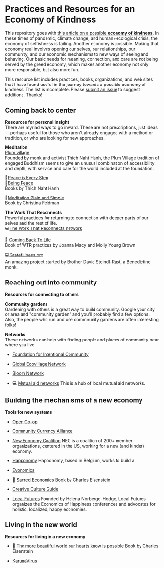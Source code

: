 # Practices and Resources for an Economy of Kindness

This repository goes with [this article on a possible **economy of kindness**](https://sapient.life/economy-of-kindness). In these times of pandemic, climate change, and human+ecological crisis, the economy of selfishness is failing. Another economy is possible. Making that economy real involves opening our selves, our relationships, our community, and our economic mechanisms to new ways of seeing and behaving. Our basic needs for meaning, connection, and care are not being served by the greed economy, which makes another economy not only more responsible, but also more fun.

This resource list includes practices, books, organizations, and web sites that I have found useful in the journey towards a possible economy of kindness. The list is incomplete. Please [submit an issue](https://github.com/Photosynthesis/EconomyofKindness/issues/new) to suggest additions. Thanks!



## Coming back to center  
**Resources for personal insight**  
There are myriad ways to go inward. These are not prescriptions, just ideas -- perhaps useful for those who aren't already engaged with a method or tradition, or who are looking for new approaches.

**Meditation**  
[Plum village](https://plumvillage.org)  
Founded by monk and activist Thich Naht Hanh, the Plum Village tradition of engaged Buddhism seems to give an unusual combination of accessibility and depth, with service and care for the world included at the foundation.

📖[Peace is Every Step](https://www.goodreads.com/book/show/14572.Peace_Is_Every_Step)  
📖[Being Peace](https://www.goodreads.com/book/show/331344.Being_Peace)  
Books by Thich Naht Hanh  

📖[Meditation Plain and Simple](https://www.goodreads.com/book/show/6369835-meditation-plain-and-simple)  
Book by Christina Feldman

**The Work That Reconnects**  
Powerful practices for returning to connection with deeper parts of our selves and the rest of life.  
💻[The Work That Reconnects network](https://workthatreconnects.org)  

📖 [Coming Back To Life](https://www.goodreads.com/book/show/21535383-coming-back-to-life)  
Book of WTR practices by Joanna Macy and Molly Young Brown  

💻[Gratefulness.org](https://gratefulness.org/)  
An amazing project started by Brother David Steindl-Rast, a Benedictine monk.

## Reaching out into community  
**Resources for connecting to others**  
  
**Community gardens**  
Gardening with others is a great way to build community. Google your city or area and "community garden" and you'll probably find a few options. Also, the people who run and use commnunity gardens are often interesting folks!

**Networks**  
These networks can help with finding people and places of community near where you live

- [Foundation for Intentional Community](https://ic.org)  

- [Global Ecovillage Network](https://ecovillage.org)  

- [Bloom Network](https://bloomnetwork.org)  

- 💻 [Mutual aid networks](https://www.mutualaidhub.org/)
This is a hub of local mutual aid networks. 

## Building the mechanisms of a new economy  
**Tools for new systems**  

- [Open Co-op](https://open.coop) 

- [Community Currency Alliance](https://currency.community/)  

- [New Economy Coalition](https://neweconomy.net/)
NEC is a coalition of 200+ member organizations, centered in the US, working for a new (and kinder) economy.

- [Happonomy](https://happonomy.org)
Happonomy, based in Belgium, works to build a 

- [Evonomics](https://evonomics.com)

- 📖 [Sacred Economics](https://www.goodreads.com/book/show/54924528-sacred-economics-revised)
Book by Charles Eisenstein

- [Creative Culture Guide](https://creativecultureguide.org)

- [Local Futures](https://localfutures.org)
Founded by Helena Norberge-Hodge, Local Futures organizes the Economics of Happiness conferences and advocates for holistic, localized, happy economies. 


## Living in the new world
**Resources for living in a new economy**

- 📖 [The more beautiful world our hearts know is possible](https://www.goodreads.com/book/show/17345270-the-more-beautiful-world-our-hearts-know-is-possible)
Book by Charles Eisenstein

- [KarunaVirus](https://karunavirus.org)






